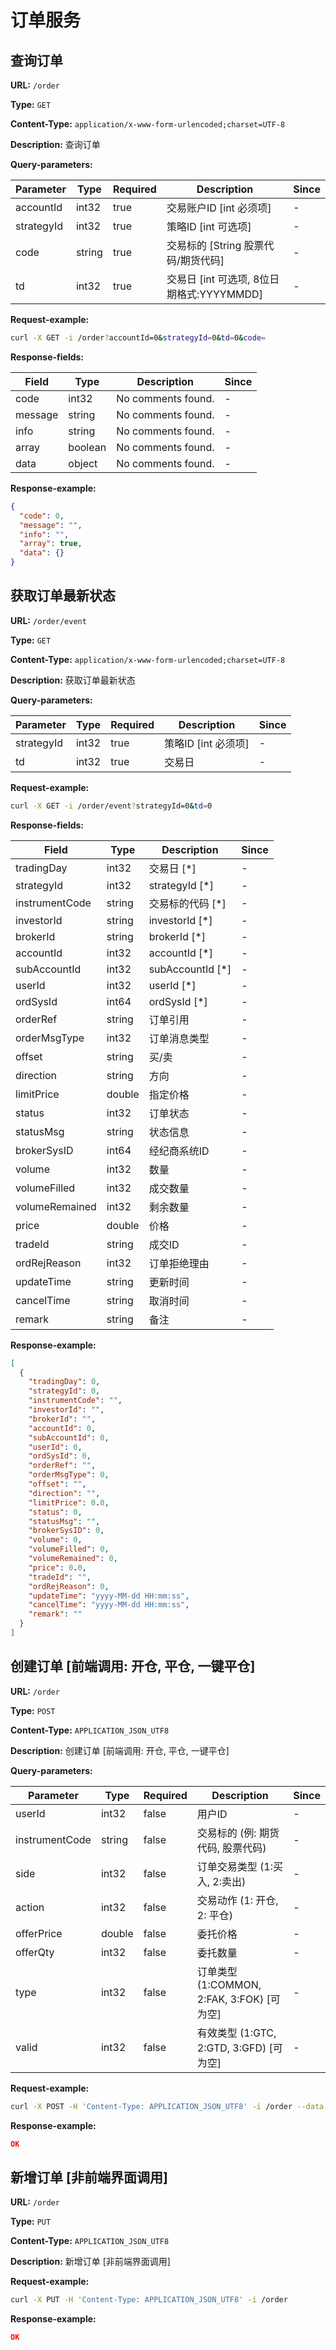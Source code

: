 
# 订单服务
## 查询订单

**URL:** `/order`

**Type:** `GET`


**Content-Type:** `application/x-www-form-urlencoded;charset=UTF-8`

**Description:** 查询订单



**Query-parameters:**

| Parameter | Type | Required | Description | Since |
|-----------|------|----------|-------------|-------|
|accountId|int32|true|     交易账户ID [int 必须项]|-|
|strategyId|int32|true|    策略ID [int 可选项]|-|
|code|string|true|交易标的 [String 股票代码/期货代码]|-|
|td|int32|true|    交易日 [int 可选项, 8位日期格式:YYYYMMDD]|-|


**Request-example:**
```bash
curl -X GET -i /order?accountId=0&strategyId=0&td=0&code=
```

**Response-fields:**

| Field | Type | Description | Since |
|-------|------|-------------|-------|
|code|int32|No comments found.|-|
|message|string|No comments found.|-|
|info|string|No comments found.|-|
|array|boolean|No comments found.|-|
|data|object|No comments found.|-|

**Response-example:**
```json
{
  "code": 0,
  "message": "",
  "info": "",
  "array": true,
  "data": {}
}
```

## 获取订单最新状态

**URL:** `/order/event`

**Type:** `GET`


**Content-Type:** `application/x-www-form-urlencoded;charset=UTF-8`

**Description:** 获取订单最新状态



**Query-parameters:**

| Parameter | Type | Required | Description | Since |
|-----------|------|----------|-------------|-------|
|strategyId|int32|true|策略ID [int 必须项]|-|
|td|int32|true|交易日|-|


**Request-example:**
```bash
curl -X GET -i /order/event?strategyId=0&td=0
```

**Response-fields:**

| Field | Type | Description | Since |
|-------|------|-------------|-------|
|tradingDay|int32|交易日 [*]|-|
|strategyId|int32|strategyId [*]|-|
|instrumentCode|string|交易标的代码 [*]|-|
|investorId|string|investorId [*]|-|
|brokerId|string|brokerId [*]|-|
|accountId|int32|accountId [*]|-|
|subAccountId|int32|subAccountId [*]|-|
|userId|int32|userId [*]|-|
|ordSysId|int64|ordSysId [*]|-|
|orderRef|string|订单引用|-|
|orderMsgType|int32|订单消息类型|-|
|offset|string|买/卖|-|
|direction|string|方向|-|
|limitPrice|double|指定价格|-|
|status|int32|订单状态|-|
|statusMsg|string|状态信息|-|
|brokerSysID|int64|经纪商系统ID|-|
|volume|int32|数量|-|
|volumeFilled|int32|成交数量|-|
|volumeRemained|int32|剩余数量|-|
|price|double|价格|-|
|tradeId|string|成交ID|-|
|ordRejReason|int32|订单拒绝理由|-|
|updateTime|string|更新时间|-|
|cancelTime|string|取消时间|-|
|remark|string|备注|-|

**Response-example:**
```json
[
  {
    "tradingDay": 0,
    "strategyId": 0,
    "instrumentCode": "",
    "investorId": "",
    "brokerId": "",
    "accountId": 0,
    "subAccountId": 0,
    "userId": 0,
    "ordSysId": 0,
    "orderRef": "",
    "orderMsgType": 0,
    "offset": "",
    "direction": "",
    "limitPrice": 0.0,
    "status": 0,
    "statusMsg": "",
    "brokerSysID": 0,
    "volume": 0,
    "volumeFilled": 0,
    "volumeRemained": 0,
    "price": 0.0,
    "tradeId": "",
    "ordRejReason": 0,
    "updateTime": "yyyy-MM-dd HH:mm:ss",
    "cancelTime": "yyyy-MM-dd HH:mm:ss",
    "remark": ""
  }
]
```

## 创建订单 [前端调用: 开仓, 平仓, 一键平仓]

**URL:** `/order`

**Type:** `POST`


**Content-Type:** `APPLICATION_JSON_UTF8`

**Description:** 创建订单 [前端调用: 开仓, 平仓, 一键平仓]



**Query-parameters:**

| Parameter | Type | Required | Description | Since |
|-----------|------|----------|-------------|-------|
|userId|int32|false|用户ID|-|
|instrumentCode|string|false|交易标的 (例: 期货代码, 股票代码)|-|
|side|int32|false|订单交易类型 (1:买入, 2:卖出)|-|
|action|int32|false|交易动作 (1: 开仓, 2: 平仓)|-|
|offerPrice|double|false|委托价格|-|
|offerQty|int32|false|委托数量|-|
|type|int32|false|订单类型 (1:COMMON, 2:FAK, 3:FOK) [可为空]|-|
|valid|int32|false|有效类型 (1:GTC, 2:GTD, 3:GFD) [可为空]|-|


**Request-example:**
```bash
curl -X POST -H 'Content-Type: APPLICATION_JSON_UTF8' -i /order --data 'userId=0&side=0&action=0&offerPrice=0.0&offerQty=0&type=0&valid=0&instrumentCode='
```

**Response-example:**
```json
OK
```

## 新增订单 [非前端界面调用]

**URL:** `/order`

**Type:** `PUT`


**Content-Type:** `APPLICATION_JSON_UTF8`

**Description:** 新增订单 [非前端界面调用]





**Request-example:**
```bash
curl -X PUT -H 'Content-Type: APPLICATION_JSON_UTF8' -i /order
```

**Response-example:**
```json
OK
```

